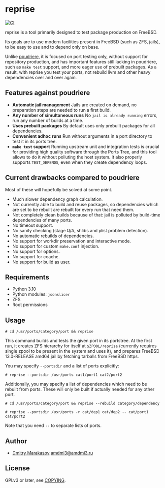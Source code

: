 # reprise

[![CI](https://github.com/AMDmi3/reprise/actions/workflows/ci.yml/badge.svg)](https://github.com/AMDmi3/reprise/actions/workflows/ci.yml)

reprise is a tool primarily designed to test package production
on FreeBSD.

Its goals are to use modern facilities present in FreeBSD (such as
ZFS, jails), to be easy to use and to depend only on base.

Unlike [poudriere](https://github.com/freebsd/poudriere), it is
focused on port testing only, without support for repository
production, and has important features still lacking in poudriere,
such as `make test` support, and more eager use of prebuilt packages.
As a result, with reprise you test your ports, not rebuild llvm
and other heavy dependencies over and over again.

## Features against poudriere

- **Automatic jail management**
  Jails are created on demand, no preparation steps are needed
  to run a first build.
- **Any number of simultaneous runs**
  No `jail is already running` errors, run any number of builds
  at a time.
- **Uses prebuilt packages**
  By default uses only prebuilt packages for all dependencies.
- **Convenient adhoc runs**
  Run without arguments in a port directory to test it in its ports
  tree.
- **`make test` support**
  Running upstream unit and integration tests is crucial for providing
  high quality software through the Ports Tree, and this tool allows
  to do it without polluting the host system. It also properly supports
  `TEST_DEPENDS`, even when they create dependency loops.

## Current drawbacks compared to poudriere

Most of these will hopefully be solved at some point.

- Much slower dependency graph calculation.
- Not currently able to build and reuse packages, so dependencies
  which are set to be rebuilt are rebuilt for every run that need
  them.
- Not completely clean builds because of that: jail is polluted
  by build-time dependencies of many ports.
- No timeout support.
- No sanity checking (stage Q/A, shlibs and plist problem detection).
- No automatic rebuilds of dependencies.
- No support for workdir preservation and interactive mode.
- No support for custom `make.conf` injection.
- No support for options.
- No support for ccache.
- No support for build as user.

## Requirements

- Python 3.10
- Python modules: `jsonslicer`
- ZFS
- Root permissions

## Usage

```shell
# cd /usr/ports/category/port && reprise
```

This command builds and tests the given port in its portstree.
At the first run, it creates ZFS hierarchy for itself at
`$ZPOOL/reprise` (currently requires single zpool to be present
in the system and uses it), and prepares FreeBSD 13.0-RELEASE amd64
jail by fetching tarballs from FreeBSD https.

You may specify `--portsdir` and a list of ports explicitly:

```shell
# reprise --portsdir /usr/ports cat1/port1 cat2/port2
```

Additionally, you may specify a list of dependencies which need to
be rebuilt from ports. These will only be built if actually needed
for any other port.

```shell
# cd /usr/ports/category/port && reprise --rebuild category/dependency
```
```shell
# reprise --portsdir /usr/ports -r cat/dep1 cat/dep2 -- cat/port1 cat/port2
```

Note that you need `--` to separate lists of ports.

## Author

  - [Dmitry Marakasov](https://github.com/AMDmi3) <amdmi3@amdmi3.ru>

## License

GPLv3 or later, see [COPYING](COPYING).
